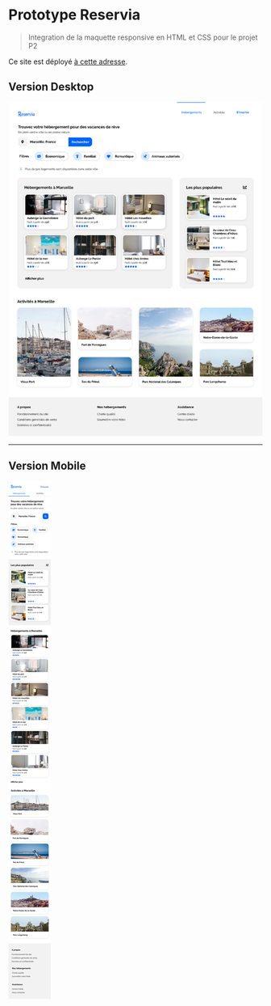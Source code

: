 # Prototype Reservia
> Integration de la maquette responsive en HTML et CSS pour le projet P2

Ce site est déployé [à cette adresse](https://daphaz.github.io/DamienBonnet_2_19092021/).

## Version Desktop

![desktop](/desktop.png)

---

## Version Mobile

![mobile](/mobile.png)
